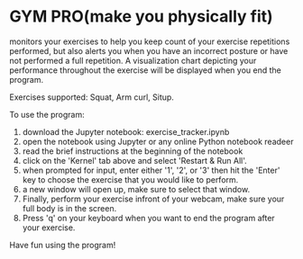 # GYM PRO(make you physically fit)
monitors your exercises to help you keep count of your exercise repetitions performed, but also alerts you when you have an incorrect posture or have not performed a full repetition. A visualization chart depicting your performance throughout the exercise will be displayed when you end the program.

Exercises supported: Squat, Arm curl, Situp.

To use the program:
1. download the Jupyter notebook: exercise_tracker.ipynb
2. open the notebook using Jupyter or any online Python notebook readeer
3. read the brief instructions at the beginning of the notebook
4. click on the 'Kernel' tab above and select 'Restart & Run All'.
5. when prompted for input, enter either '1', '2', or '3' then hit the 'Enter' key to choose the exercise that you would like to perform.
6. a new window will open up, make sure to select that window.
7. Finally, perform your exercise infront of your webcam, make sure your full body is in the screen.
8. Press 'q' on your keyboard when you want to end the program after your exercise.

Have fun using the program!



